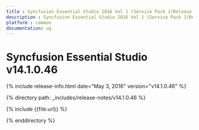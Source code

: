 ```yaml
---
title : Syncfusion Essential Studio 2016 Vol 1 (Service Pack 1)Release Notes
description : Syncfusion Essential Studio 2016 Vol 1 (Service Pack 1)Release Notes
platform : common
documentation: ug
---
```


# Syncfusion Essential Studio v14.1.0.46

{% include release-info.html date="May 3, 2016" version="v14.1.0.46" %} 

{% directory path: _includes/release-notes/v14.1.0.46 %}

{% include {{file.url}} %}

{% enddirectory %}